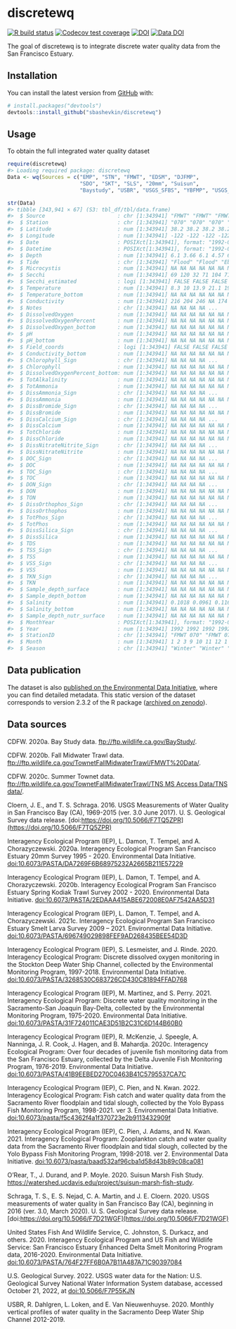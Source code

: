 
<!-- README.md is generated from README.Rmd. Please edit that file -->

# discretewq

<!-- badges: start -->

[![R build
status](https://github.com/sbashevkin/discretewq/workflows/R-CMD-check/badge.svg)](https://github.com/sbashevkin/discretewq/actions)
[![Codecov test
coverage](https://codecov.io/gh/sbashevkin/discretewq/branch/main/graph/badge.svg)](https://codecov.io/gh/sbashevkin/discretewq?branch=main)
[![DOI](https://zenodo.org/badge/309747392.svg)](https://zenodo.org/badge/latestdoi/309747392)
[![Data
DOI](https://img.shields.io/badge/Data%20publication%20DOI-10.6073/pasta/567ca1dce56cc819b1819117538bd718-blue.svg)](https://portal.edirepository.org/nis/mapbrowse?scope=edi&identifier=731)
<!-- badges: end -->

The goal of discretewq is to integrate discrete water quality data from
the San Francisco Estuary.

## Installation

You can install the latest version from [GitHub](https://github.com/)
with:

``` r
# install.packages("devtools")
devtools::install_github("sbashevkin/discretewq")
```

## Usage

To obtain the full integrated water quality dataset

``` r
require(discretewq)
#> Loading required package: discretewq
Data <- wq(Sources = c("EMP", "STN", "FMWT", "EDSM", "DJFMP",
                       "SDO", "SKT", "SLS", "20mm", "Suisun", 
                       "Baystudy", "USBR", "USGS_SFBS", "YBFMP", "USGS_CAWSC"))

str(Data)
#> tibble [343,941 × 67] (S3: tbl_df/tbl/data.frame)
#>  $ Source                       : chr [1:343941] "FMWT" "FMWT" "FMWT" "FMWT" ...
#>  $ Station                      : chr [1:343941] "070" "070" "070" "070" ...
#>  $ Latitude                     : num [1:343941] 38.2 38.2 38.2 38.2 38.2 ...
#>  $ Longitude                    : num [1:343941] -122 -122 -122 -122 -122 ...
#>  $ Date                         : POSIXct[1:343941], format: "1992-01-10" "1992-02-07" ...
#>  $ Datetime                     : POSIXct[1:343941], format: "1992-01-10 08:18:00" "1992-02-07 08:23:00" ...
#>  $ Depth                        : num [1:343941] 6.1 3.66 6.1 4.57 6.1 ...
#>  $ Tide                         : chr [1:343941] "Flood" "Flood" "Ebb" "Flood" ...
#>  $ Microcystis                  : num [1:343941] NA NA NA NA NA NA NA NA NA NA ...
#>  $ Secchi                       : num [1:343941] 69 120 32 71 104 71 15 16 9 70 ...
#>  $ Secchi_estimated             : logi [1:343941] FALSE FALSE FALSE FALSE FALSE FALSE ...
#>  $ Temperature                  : num [1:343941] 8.3 10 13.9 21.1 19.4 14.7 8.9 7.2 10.6 14.7 ...
#>  $ Temperature_bottom           : num [1:343941] NA NA NA NA NA NA NA NA NA NA ...
#>  $ Conductivity                 : num [1:343941] 216 204 246 NA 174 225 157 192 211 192 ...
#>  $ Notes                        : chr [1:343941] NA NA NA NA ...
#>  $ DissolvedOxygen              : num [1:343941] NA NA NA NA NA NA NA NA NA NA ...
#>  $ DissolvedOxygenPercent       : num [1:343941] NA NA NA NA NA NA NA NA NA NA ...
#>  $ DissolvedOxygen_bottom       : num [1:343941] NA NA NA NA NA NA NA NA NA NA ...
#>  $ pH                           : num [1:343941] NA NA NA NA NA NA NA NA NA NA ...
#>  $ pH_bottom                    : num [1:343941] NA NA NA NA NA NA NA NA NA NA ...
#>  $ Field_coords                 : logi [1:343941] FALSE FALSE FALSE FALSE FALSE FALSE ...
#>  $ Conductivity_bottom          : num [1:343941] NA NA NA NA NA NA NA NA NA NA ...
#>  $ Chlorophyll_Sign             : chr [1:343941] NA NA NA NA ...
#>  $ Chlorophyll                  : num [1:343941] NA NA NA NA NA NA NA NA NA NA ...
#>  $ DissolvedOxygenPercent_bottom: num [1:343941] NA NA NA NA NA NA NA NA NA NA ...
#>  $ TotAlkalinity                : num [1:343941] NA NA NA NA NA NA NA NA NA NA ...
#>  $ TotAmmonia                   : num [1:343941] NA NA NA NA NA NA NA NA NA NA ...
#>  $ DissAmmonia_Sign             : chr [1:343941] NA NA NA NA ...
#>  $ DissAmmonia                  : num [1:343941] NA NA NA NA NA NA NA NA NA NA ...
#>  $ DissBromide_Sign             : chr [1:343941] NA NA NA NA ...
#>  $ DissBromide                  : num [1:343941] NA NA NA NA NA NA NA NA NA NA ...
#>  $ DissCalcium_Sign             : chr [1:343941] NA NA NA NA ...
#>  $ DissCalcium                  : num [1:343941] NA NA NA NA NA NA NA NA NA NA ...
#>  $ TotChloride                  : num [1:343941] NA NA NA NA NA NA NA NA NA NA ...
#>  $ DissChloride                 : num [1:343941] NA NA NA NA NA NA NA NA NA NA ...
#>  $ DissNitrateNitrite_Sign      : chr [1:343941] NA NA NA NA ...
#>  $ DissNitrateNitrite           : num [1:343941] NA NA NA NA NA NA NA NA NA NA ...
#>  $ DOC_Sign                     : chr [1:343941] NA NA NA NA ...
#>  $ DOC                          : num [1:343941] NA NA NA NA NA NA NA NA NA NA ...
#>  $ TOC_Sign                     : chr [1:343941] NA NA NA NA ...
#>  $ TOC                          : num [1:343941] NA NA NA NA NA NA NA NA NA NA ...
#>  $ DON_Sign                     : chr [1:343941] NA NA NA NA ...
#>  $ DON                          : num [1:343941] NA NA NA NA NA NA NA NA NA NA ...
#>  $ TON                          : num [1:343941] NA NA NA NA NA NA NA NA NA NA ...
#>  $ DissOrthophos_Sign           : chr [1:343941] NA NA NA NA ...
#>  $ DissOrthophos                : num [1:343941] NA NA NA NA NA NA NA NA NA NA ...
#>  $ TotPhos_Sign                 : chr [1:343941] NA NA NA NA ...
#>  $ TotPhos                      : num [1:343941] NA NA NA NA NA NA NA NA NA NA ...
#>  $ DissSilica_Sign              : chr [1:343941] NA NA NA NA ...
#>  $ DissSilica                   : num [1:343941] NA NA NA NA NA NA NA NA NA NA ...
#>  $ TDS                          : num [1:343941] NA NA NA NA NA NA NA NA NA NA ...
#>  $ TSS_Sign                     : chr [1:343941] NA NA NA NA ...
#>  $ TSS                          : num [1:343941] NA NA NA NA NA NA NA NA NA NA ...
#>  $ VSS_Sign                     : chr [1:343941] NA NA NA NA ...
#>  $ VSS                          : num [1:343941] NA NA NA NA NA NA NA NA NA NA ...
#>  $ TKN_Sign                     : chr [1:343941] NA NA NA NA ...
#>  $ TKN                          : num [1:343941] NA NA NA NA NA NA NA NA NA NA ...
#>  $ Sample_depth_surface         : num [1:343941] NA NA NA NA NA NA NA NA NA NA ...
#>  $ Sample_depth_bottom          : num [1:343941] NA NA NA NA NA NA NA NA NA NA ...
#>  $ Salinity                     : num [1:343941] 0.1018 0.0961 0.1163 NA 0.0817 ...
#>  $ Salinity_bottom              : num [1:343941] NA NA NA NA NA NA NA NA NA NA ...
#>  $ Sample_depth_nutr_surface    : num [1:343941] NA NA NA NA NA NA NA NA NA NA ...
#>  $ MonthYear                    : POSIXct[1:343941], format: "1992-01-01" "1992-02-01" ...
#>  $ Year                         : num [1:343941] 1992 1992 1992 1992 1992 ...
#>  $ StationID                    : chr [1:343941] "FMWT 070" "FMWT 070" "FMWT 070" "FMWT 070" ...
#>  $ Month                        : num [1:343941] 1 2 3 9 10 11 12 1 2 3 ...
#>  $ Season                       : chr [1:343941] "Winter" "Winter" "Spring" "Fall" ...
```

## Data publication

The dataset is also [published on the Environmental Data
Initiative](https://portal.edirepository.org/nis/mapbrowse?scope=edi&identifier=731),
where you can find detailed metadata. This static version of the dataset
corresponds to version 2.3.2 of the R package ([archived on
zenodo](https://zenodo.org/record/6390964)).

## Data sources

CDFW. 2020a. Bay Study data. <ftp://ftp.wildlife.ca.gov/BayStudy/>.

CDFW. 2020b. Fall Midwater Trawl data.
<ftp://ftp.wildlife.ca.gov/TownetFallMidwaterTrawl/FMWT%20Data/>.

CDFW. 2020c. Summer Townet data.
[ftp://ftp.wildlife.ca.gov/TownetFallMidwaterTrawl/TNS MS Access
Data/TNS
data/](ftp://ftp.wildlife.ca.gov/TownetFallMidwaterTrawl/TNS%20MS%20Access%20Data/TNS%20data/).

Cloern, J. E., and T. S. Schraga. 2016. USGS Measurements of Water
Quality in San Francisco Bay (CA), 1969-2015 (ver. 3.0 June 2017). U. S.
Geological Survey data release.
[doi:https://doi.org/10.5066/F7TQ5ZPR](https://doi.org/10.5066/F7TQ5ZPR)

Interagency Ecological Program (IEP), L. Damon, T. Tempel, and A.
Chorazyczewski. 2020a. Interagency Ecological Program San Francisco
Estuary 20mm Survey 1995 - 2020. Environmental Data Initiative.
[doi:10.6073/PASTA/DA7269F6B68975232A2665B211E57229](https://portal.edirepository.org/nis/mapbrowse?scope=edi&identifier=535&revision=2)

Interagency Ecological Program (IEP), L. Damon, T. Tempel, and A.
Chorazyczewski. 2020b. Interagency Ecological Program San Francisco
Estuary Spring Kodiak Trawl Survey 2002 - 2020. Environmental Data
Initiative.
[doi:10.6073/PASTA/2EDAAA415ABE672008E0AF7542AA5D31](https://portal.edirepository.org/nis/mapbrowse?scope=edi&identifier=527&revision=2)

Interagency Ecological Program (IEP), L. Damon, T. Tempel, and A.
Chorazyczewski. 2021c. Interagency Ecological Program San Francisco
Estuary Smelt Larva Survey 2009 – 2021. Environmental Data Initiative.
[doi:10.6073/PASTA/696749029898FEF9AD268435BEE54D3D](https://portal.edirepository.org/nis/mapbrowse?scope=edi&identifier=534&revision=3)

Interagency Ecological Program (IEP), S. Lesmeister, and J. Rinde. 2020.
Interagency Ecological Program: Discrete dissolved oxygen monitoring in
the Stockton Deep Water Ship Channel, collected by the Environmental
Monitoring Program, 1997-2018. Environmental Data Initiative.
[doi:10.6073/PASTA/3268530C683726CD430C81894FFAD768](https://portal.edirepository.org/nis/mapbrowse?packageid=edi.276.2)

Interagency Ecological Program (IEP), M. Martinez, and S. Perry. 2021.
Interagency Ecological Program: Discrete water quality monitoring in the
Sacramento-San Joaquin Bay-Delta, collected by the Environmental
Monitoring Program, 1975-2020. Environmental Data Initiative.
[doi:10.6073/PASTA/31F724011CAE3D51B2C31C6D144B60B0](https://portal.edirepository.org/nis/mapbrowse?scope=edi&identifier=458&revision=4)

Interagency Ecological Program (IEP), R. McKenzie, J. Speegle, A.
Nanninga, J. R. Cook, J. Hagen, and B. Mahardja. 2020c. Interagency
Ecological Program: Over four decades of juvenile fish monitoring data
from the San Francisco Estuary, collected by the Delta Juvenile Fish
Monitoring Program, 1976-2019. Environmental Data Initiative.
[doi:10.6073/PASTA/41B9EEBED270C0463B41C5795537CA7C](https://portal.edirepository.org/nis/mapbrowse?packageid=edi.244.4)

Interagency Ecological Program (IEP), C. Pien, and N. Kwan. 2022.
Interagency Ecological Program: Fish catch and water quality data from
the Sacramento River floodplain and tidal slough, collected by the Yolo
Bypass Fish Monitoring Program, 1998-2021. ver 3. Environmental Data
Initiative.
[doi:10.6073/pasta/f5c4362f4a1f370723e2b9113432909f](https://portal.edirepository.org/nis/mapbrowse?packageid=edi.233.3)

Interagency Ecological Program (IEP), C. Pien, J. Adams, and N. Kwan.
2021. Interagency Ecological Program: Zooplankton catch and water
quality data from the Sacramento River floodplain and tidal slough,
collected by the Yolo Bypass Fish Monitoring Program, 1998-2018. ver 2.
Environmental Data Initiative.
[doi:10.6073/pasta/baad532af96cba1d58d43b89c08ca081](https://portal.edirepository.org/nis/mapbrowse?packageid=edi.494.2)

O’Rear, T., J. Durand, and P. Moyle. 2020. Suisun Marsh Fish Study.
<https://watershed.ucdavis.edu/project/suisun-marsh-fish-study>.

Schraga, T. S., E. S. Nejad, C. A. Martin, and J. E. Cloern. 2020. USGS
measurements of water quality in San Francisco Bay (CA), beginning in
2016 (ver. 3.0, March 2020). U. S. Geological Survey data release.
[doi:https://doi.org/10.5066/F7D21WGF](https://doi.org/10.5066/F7D21WGF)

United States Fish And Wildlife Service, C. Johnston, S. Durkacz, and
others. 2020. Interagency Ecological Program and US Fish and Wildlife
Service: San Francisco Estuary Enhanced Delta Smelt Monitoring Program
data, 2016-2020. Environmental Data Initiative.
[doi:10.6073/PASTA/764F27FF6B0A7B11A487A71C90397084](https://portal.edirepository.org/nis/mapbrowse?packageid=edi.415.3)

U.S. Geological Survey. 2022. USGS water data for the Nation: U.S.
Geological Survey National Water Information System database, accessed
October 21, 2022, at
[doi:10.5066/F7P55KJN](https://doi.org/10.5066/F7P55KJN)

USBR, R. Dahlgren, L. Loken, and E. Van Nieuwenhuyse. 2020. Monthly
vertical profiles of water quality in the Sacramento Deep Water Ship
Channel 2012-2019.
